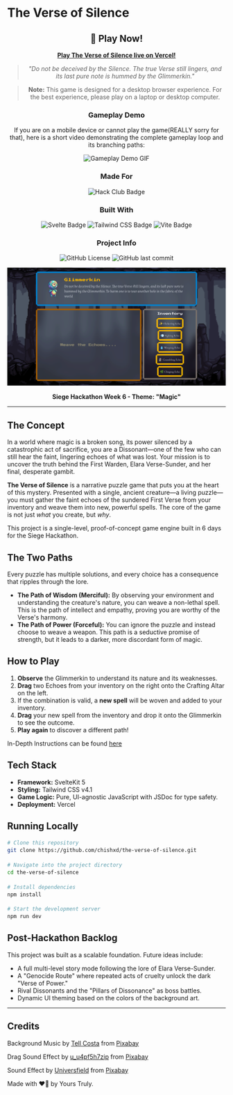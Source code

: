 # The Verse of Silence

<div align="center">

## 🚀 Play Now!

[**Play The Verse of Silence live on Vercel!**](https://the-verse-of-silence.vercel.app/)

> _"Do not be deceived by the Silence. The true Verse still lingers, and its last pure note is hummed by the Glimmerkin."_

> **Note:** This game is designed for a desktop browser experience. For the best experience, please play on a laptop or desktop computer.

### Gameplay Demo

If you are on a mobile device or cannot play the game(REALLY sorry for that), here is a short video demonstrating the complete gameplay loop and its branching paths:

![Gameplay Demo GIF](./demo.gif)

### Made For

![Hack Club Badge](https://img.shields.io/badge/Hack%20Club-EC3750?logo=hackclub&logoColor=fff&style=for-the-badge)

### Built With

![Svelte Badge](https://img.shields.io/badge/Svelte-FF3E00?logo=svelte&logoColor=fff&style=for-the-badge)
![Tailwind CSS Badge](https://img.shields.io/badge/Tailwind%20CSS-06B6D4?logo=tailwindcss&logoColor=fff&style=for-the-badge)
![Vite Badge](https://img.shields.io/badge/Vite-646CFF?logo=vite&logoColor=fff&style=for-the-badge)

### Project Info

![GitHub License](https://img.shields.io/github/license/chishxd/the-verse-of-silence)
![GitHub last commit](https://img.shields.io/github/last-commit/chishxd/the-verse-of-silence)

![Gameplay Screenshot](/static/images/gameplay-screenshot.png)

**Siege Hackathon Week 6 - Theme: "Magic"**

</div>

---

## The Concept

In a world where magic is a broken song, its power silenced by a catastrophic act of sacrifice, you are a Dissonant—one of the few who can still hear the faint, lingering echoes of what was lost. Your mission is to uncover the truth behind the First Warden, Elara Verse-Sunder, and her final, desperate gambit.

**The Verse of Silence** is a narrative puzzle game that puts you at the heart of this mystery. Presented with a single, ancient creature—a living puzzle—you must gather the faint echoes of the sundered First Verse from your inventory and weave them into new, powerful spells. The core of the game is not just _what_ you create, but _why_.

This project is a single-level, proof-of-concept game engine built in 6 days for the Siege Hackathon.

## The Two Paths

Every puzzle has multiple solutions, and every choice has a consequence that ripples through the lore.

- **The Path of Wisdom (Merciful):** By observing your environment and understanding the creature's nature, you can weave a non-lethal spell. This is the path of intellect and empathy, proving you are worthy of the Verse's harmony.
- **The Path of Power (Forceful):** You can ignore the puzzle and instead choose to weave a weapon. This path is a seductive promise of strength, but it leads to a darker, more discordant form of magic.

## How to Play

1.  **Observe** the Glimmerkin to understand its nature and its weaknesses.
2.  **Drag** two Echoes from your inventory on the right onto the Crafting Altar on the left.
3.  If the combination is valid, a **new spell** will be woven and added to your inventory.
4.  **Drag** your new spell from the inventory and drop it onto the Glimmerkin to see the outcome.
5.  **Play again** to discover a different path!

In-Depth Instructions can be found [here](./INSTRUCTIONS.md)

## Tech Stack

- **Framework:** SvelteKit 5
- **Styling:** Tailwind CSS v4.1
- **Game Logic:** Pure, UI-agnostic JavaScript with JSDoc for type safety.
- **Deployment:** Vercel

## Running Locally

```bash
# Clone this repository
git clone https://github.com/chishxd/the-verse-of-silence.git

# Navigate into the project directory
cd the-verse-of-silence

# Install dependencies
npm install

# Start the development server
npm run dev
```

## Post-Hackathon Backlog

This project was built as a scalable foundation. Future ideas include:

- A full multi-level story mode following the lore of Elara Verse-Sunder.
- A "Genocide Route" where repeated acts of cruelty unlock the dark "Verse of Power."
- Rival Dissonants and the "Pillars of Dissonance" as boss battles.
- Dynamic UI theming based on the colors of the background art.

---

## Credits

Background Music by <a href="https://pixabay.com/users/composiia-38203768/?utm_source=link-attribution&utm_medium=referral&utm_campaign=music&utm_content=171842">Tell Costa</a> from <a href="https://pixabay.com//?utm_source=link-attribution&utm_medium=referral&utm_campaign=music&utm_content=171842">Pixabay</a>

Drag Sound Effect by <a href="https://pixabay.com/users/u_u4pf5h7zip-50459877/?utm_source=link-attribution&utm_medium=referral&utm_campaign=music&utm_content=345977">u_u4pf5h7zip</a> from <a href="https://pixabay.com//?utm_source=link-attribution&utm_medium=referral&utm_campaign=music&utm_content=345977">Pixabay</a>

Sound Effect by <a href="https://pixabay.com/users/universfield-28281460/?utm_source=link-attribution&utm_medium=referral&utm_campaign=music&utm_content=229208">Universfield</a> from <a href="https://pixabay.com/sound-effects//?utm_source=link-attribution&utm_medium=referral&utm_campaign=music&utm_content=229208">Pixabay</a>

Made with ❤️‍🔥 by Yours Truly.

